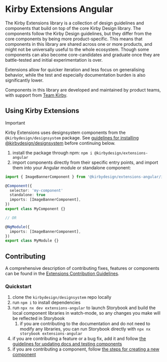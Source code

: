 # Kirby Extensions Angular
The Kirby Extensions library is a collection of design guidelines and components that build on top of the core Kirby Design library.
The components follow the Kirby Design guidelines, but they differ from the core components by being more product-specific. 
This means that components in this library are shared across one or more products, and might not be universally useful to the whole ecosystem.
Though some components can also become core-candidates and graduate once they are battle-tested and initial experimentation is over.

Extensions allow for quicker iteration and less focus on generalising behavior, while the test and especially documentation burden is also significantly lower.

Components in this library are developed and maintained by product teams, with support from [Team Kirby](https://github.com/kirbydesign/designsystem/blob/develop/.github/SUPPORT.md#team-kirby).

## Using Kirby Extensions

> [!IMPORTANT]  
> Kirby Extensions uses designsystem components from the `@kirbydesign/designsystem` package.
> See [guidelines for installing @kirbydesign/designsystem](https://github.com/kirbydesign/designsystem/?tab=readme-ov-file#installation) before continuing below.

1. install the package through npm: `npm i @kirbydesign/extensions-angular`
2. import components directly from their specific entry points, and import them into your Angular module or standalone component:

```ts
import { ImageBannerComponent } from '@kirbydesign/extensions-angular/image-banner';

@Component({
  selector: 'my-component'
  standalone: true
  imports: [ImageBannerComponent],
})
export class MyComponent {}

// OR

@NgModule({
  imports: [ImageBannerComponent],
})
export class MyModule {}
```

## Contributing
A comprehensive description of contributing fixes, features or components can be found in the [Extensions Contribution Guidelines](https://github.com/kirbydesign/designsystem/blob/develop/libs/extensions/angular/CONTRIBUTING.md).

### Quickstart
1. clone the `kirbydesign/designsystem` repo locally
2. run `npm i` to install dependencies
3. run `npx nx dev extensions-angular` to launch Storybook and build the local component libraries in watch-mode, so any changes you make will be reflected in Storybook
    1. if you are contributing to the documentation and do not need to modify any libraries, you can run Storybook directly with `npx nx storybook extensions-angular`
4. if you are contributing a feature or a bug fix, add it and follow [the guidelines for updating docs and testing components](https://github.com/kirbydesign/designsystem/blob/develop/libs/extensions/angular/CONTRIBUTING.md#documenting-components)
5. if you are contributing a component, follow [the steps for creating a new component](https://github.com/kirbydesign/designsystem/blob/develop/libs/extensions/angular/CONTRIBUTING.md#creating-a-new-component)